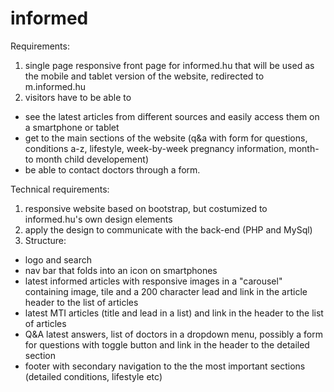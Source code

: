 informed
========
Requirements:

1. single page responsive front page for informed.hu that will be used as the mobile and tablet version of the website, redirected to m.informed.hu
2. visitors have to be able to 
 - see the latest articles from different sources and easily access them on a smartphone or tablet
 - get to the main sections of the website (q&a with form for questions, conditions a-z, lifestyle, week-by-week pregnancy information, month-to month child developement)
 - be able to contact doctors through a form.
 
Technical requirements:

1. responsive website based on bootstrap, but costumized to informed.hu's own design elements
2. apply the design to communicate with the back-end (PHP and MySql)
3. Structure:
 - logo and search
 - nav bar that folds into an icon on smartphones
 - latest informed articles with responsive images in a "carousel" containing image, tile and a 200 character lead and link in the article header to the list of articles
 - latest MTI articles (title and lead in a list) and link in the header to the list of articles
 - Q&A latest answers, list of doctors in a dropdown menu, possibly a form for questions with toggle button and link in the header to the detailed section
 - footer with secondary navigation to the the most important sections (detailed conditions, lifestyle etc)
